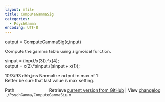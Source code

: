 ```yaml
---
layout: mfile
title: ComputeGammaSig
categories:
  - PsychGamma
encoding: UTF-8
---
```


output = ComputeGammaSig(x,input)  

Compute the gamma table using sigmoidal function.  

sinput = (input/x(3)).^x(4);  
output = x(2).\*sinput./(sinput + x(1));  

10/3/93  dhb,jms  Normalize output to max of 1.  
                  Better be sure that last value is max setting.  


<div class="code_header" style="text-align:right;">
  <span style="float:left;">Path&nbsp;&nbsp;</span> <span class="counter">Retrieve <a href=
  "https://raw.github.com/Psychtoolbox-3/Psychtoolbox-3/beta/./PsychGamma/ComputeGammaSig.m">current version from GitHub</a> | View <a href=
  "https://github.com/Psychtoolbox-3/Psychtoolbox-3/commits/beta/./PsychGamma/ComputeGammaSig.m">changelog</a></span>
</div>
<div class="code">
  <code>./PsychGamma/ComputeGammaSig.m</code>
</div>
